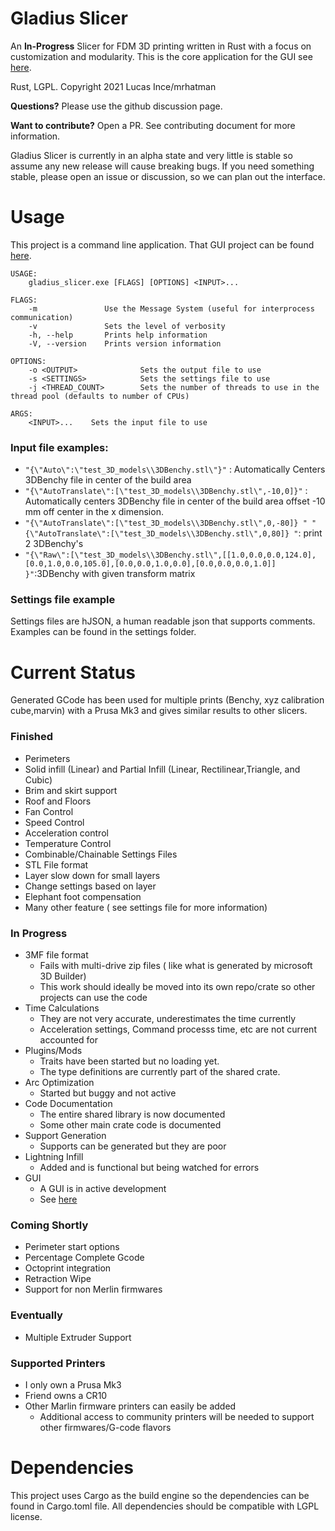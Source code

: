 # Gladius Slicer

An **In-Progress** Slicer for FDM 3D printing written in Rust with a focus on customization and modularity. This is the core application for the GUI see [here](https://github.com/GladiusSlicer/GladiusGUI).

Rust, LGPL. Copyright 2021 Lucas Ince/mrhatman

**Questions?** Please use the github discussion page.

**Want to contribute?** Open a PR. See contributing document for more information.

Gladius Slicer is currently in an alpha state and very little is stable so assume any new release will cause breaking bugs. If you need something stable, please open an issue or discussion, so we can plan out the interface. 

# Usage

This project is a command line application. That GUI project can be found [here](https://github.com/GladiusSlicer/GladiusGUI).

```
USAGE:
    gladius_slicer.exe [FLAGS] [OPTIONS] <INPUT>...

FLAGS:
    -m               Use the Message System (useful for interprocess communication)
    -v               Sets the level of verbosity
    -h, --help       Prints help information
    -V, --version    Prints version information

OPTIONS:
    -o <OUTPUT>              Sets the output file to use
    -s <SETTINGS>            Sets the settings file to use
    -j <THREAD_COUNT>        Sets the number of threads to use in the thread pool (defaults to number of CPUs)

ARGS:
    <INPUT>...    Sets the input file to use
```

### Input file examples:
* ` "{\"Auto\":\"test_3D_models\\3DBenchy.stl\"}" ` : Automatically Centers 3DBenchy file in center of the build area
* ` "{\"AutoTranslate\":[\"test_3D_models\\3DBenchy.stl\",-10,0]}" `  : Automatically centers 3DBenchy file in center of the build area offset -10 mm off center in the x dimension.
* ` "{\"AutoTranslate\":[\"test_3D_models\\3DBenchy.stl\",0,-80]} " "{\"AutoTranslate\":[\"test_3D_models\\3DBenchy.stl\",0,80]} " `: print 2 3DBenchy's 
* ` "{\"Raw\":[\"test_3D_models\\3DBenchy.stl\",[[1.0,0.0,0.0,124.0],[0.0,1.0,0.0,105.0],[0.0,0.0,1.0,0.0],[0.0,0.0,0.0,1.0]] }" `:3DBenchy with given transform matrix

### Settings file example
Settings files are hJSON, a human readable json that supports comments. Examples can be found in the settings folder.

# Current Status

 Generated GCode has been used for multiple prints (Benchy, xyz calibration cube,marvin) with a Prusa Mk3 and gives similar results to other slicers. 

### Finished
* Perimeters
* Solid infill (Linear) and Partial Infill (Linear, Rectilinear,Triangle, and Cubic)
* Brim and skirt support
* Roof and Floors
* Fan Control
* Speed Control
* Acceleration control
* Temperature Control
* Combinable/Chainable Settings Files
* STL File format
* Layer slow down for small layers
* Change settings based on layer
* Elephant foot compensation
* Many other feature ( see settings file for more information)

### In Progress
* 3MF file format
  * Fails with multi-drive zip files ( like what is generated by microsoft 3D Builder)
  * This work should ideally be moved into its own repo/crate so other projects can use the code 
* Time Calculations
  * They are not very accurate, underestimates the time currently
  * Acceleration settings, Command processs time, etc are not current accounted for
* Plugins/Mods
  * Traits have been started but no loading yet.
  * The type definitions are currently part of the shared crate.
* Arc Optimization
  * Started but buggy and not active
* Code Documentation
  * The entire shared library is now documented 
  * Some other main crate code is documented
* Support Generation
  * Supports can be generated but they are poor
* Lightning Infill
  * Added and is functional but being watched for errors
* GUI
  * A GUI is in active development
  * See [here](https://github.com/GladiusSlicer/GladiusGUI)
### Coming Shortly

* Perimeter start options
* Percentage Complete Gcode
* Octoprint integration
* Retraction Wipe
* Support for non Merlin firmwares

### Eventually
* Multiple Extruder Support

### Supported Printers
* I only own a Prusa Mk3
* Friend owns a CR10
* Other Marlin firmware printers can easily be added
  * Additional access to community printers will be needed to support other firmwares/G-code flavors


# Dependencies

This project uses Cargo as the build engine so the dependencies can be found in Cargo.toml file. All dependencies should be compatible with LGPL license. 
